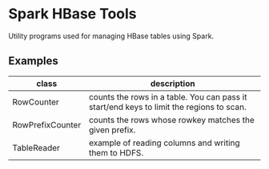 # Spark HBase Tools
Utility programs used for managing HBase tables using Spark.

## Examples
| class | description |
|---|---|
| RowCounter | counts the rows in a table.  You can pass it start/end keys to limit the regions to scan.|
| RowPrefixCounter| counts the rows whose rowkey matches the given prefix.|
| TableReader | example of reading columns and writing them to HDFS.|
